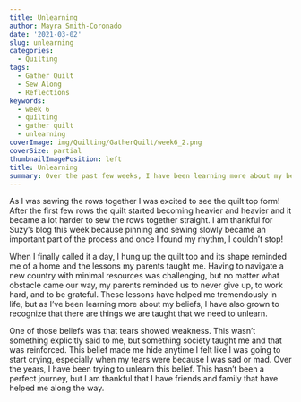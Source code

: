 ```yaml
---
title: Unlearning
author: Mayra Smith-Coronado
date: '2021-03-02'
slug: unlearning
categories:
  - Quilting
tags:
  - Gather Quilt
  - Sew Along
  - Reflections
keywords:
  - week 6
  - quilting
  - gather quilt
  - unlearning
coverImage: img/Quilting/GatherQuilt/week6_2.png
coverSize: partial
thumbnailImagePosition: left
title: Unlearning
summary: Over the past few weeks, I have been learning more about my beliefs and begun to recognize that there are things we are taught that we need to unlearn.
---
```


As I was sewing the rows together I was excited to see the quilt top form! After the first few rows the quilt started becoming heavier and heavier and it became a lot harder to sew the rows together straight. I am thankful for Suzy’s blog this week because pinning and sewing slowly became an important part of the process and once I found my rhythm, I couldn’t stop! 

When I finally called it a day, I hung up the quilt top and its shape reminded me of a home and the lessons my parents taught me. Having to navigate a new country with minimal resources was challenging, but no matter what obstacle came our way, my parents reminded us to never give up, to work hard, and to be grateful. These lessons have helped me tremendously in life, but as I’ve been learning more about my beliefs, I have also grown to recognize that there are things we are taught that we need to unlearn.

One of those beliefs was that tears showed weakness. This wasn’t something explicitly said to me, but something society taught me and that was reinforced. This belief made me hide anytime I felt like I was going to start crying, especially when my tears were because I was sad or mad. Over the years, I have been trying to unlearn this belief. This hasn’t been a perfect journey, but I am thankful that I have friends and family that have helped me along the way.
